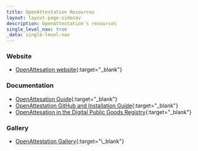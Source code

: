 ```yaml
---
title: OpenAttestation Resources
layout: layout-page-sidenav
description: OpenAttestation's resources
single_level_nav: true
_data: single-level-nav
---
```


### Website
- [OpenAttesation website](https://www.openattestation.com/){:target="\_blank"} 

### Documentation
-	[OpenAttesation Guide](https://www.openattestation.com/docs/docs-section/introduction/){:target="\_blank"} 
-	[OpenAttestation GitHub and Installation Guide](https://github.com/Open-Attestation/open-attestation){:target="\_blank"}
-	[OpenAttesation in the Digital Public Goods Registry](https://digitalpublicgoods.net/registry/openattestation.html){:target="\_blank"}

### Gallery
- [OpenAttestation Gallery](https://digitalpublicgoods.net/registry/openattestation.html](https://gallery.openattestation.com/)){:target="\_blank"}

